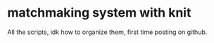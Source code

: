 # matchmaking system with knit
All the scripts, idk how to organize them, first time posting on github.

